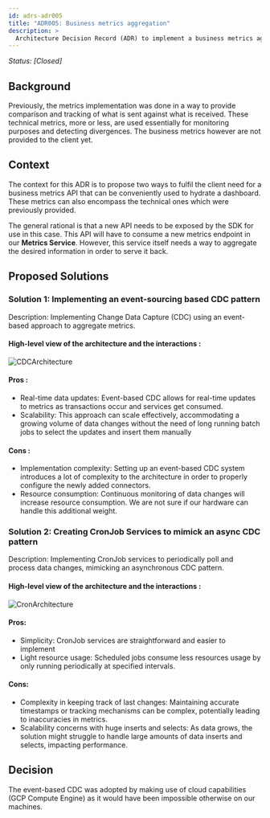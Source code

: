 ```yaml
---
id: adrs-adr005
title: "ADR005: Business metrics aggregation"
description: >
  Architecture Decision Record (ADR) to implement a business metrics aggregation API for the client SDK
---
```


*Status: [Closed]*

## Background

Previously, the metrics implementation was done in a way to provide comparison and tracking of what is sent against what is received. These technical metrics, more or less, are used essentially for monitoring purposes and detecting divergences. The business metrics however are not provided to the client yet.

## Context

The context for this ADR is to propose two ways to fulfil the client need for a business metrics API that can be conveniently used to hydrate a dashboard. These metrics can also encompass the technical ones which were previously provided.

The general rational is that a new API needs to be exposed by the SDK for use in this case. This API will have to consume a new metrics endpoint in our **Metrics Service**. However, this service itself needs a way to aggregate the desired information in order to serve it back.

## Proposed Solutions

### Solution 1: Implementing an event-sourcing based CDC pattern  

Description: Implementing Change Data Capture (CDC) using an event-based approach to aggregate metrics.

#### High-level view of the architecture and the interactions : 

![CDCArchitecture](https://github.com/pns-si5-al-course/al-newbank-23-24-al-23-24-b-v5/blob/main/adr/images/cdc-architecture.svg)

#### Pros : 
- Real-time data updates: Event-based CDC allows for real-time updates to metrics as transactions occur and services get consumed.
- Scalability: This approach can scale effectively, accommodating a growing volume of data changes without the need of long running batch jobs to select the updates and insert them manually

#### Cons :
- Implementation complexity: Setting up an event-based CDC system introduces a lot of complexity to the architecture in order to properly configure the newly added connectors.
- Resource consumption: Continuous monitoring of data changes will increase resource consumption. We are not sure if our hardware can handle this additional weight.

### Solution 2: Creating CronJob Services to mimick an async CDC pattern

Description: Implementing CronJob services to periodically poll and process data changes, mimicking an asynchronous CDC pattern.

#### High-level view of the architecture and the interactions : 

![CronArchitecture](https://github.com/pns-si5-al-course/al-newbank-23-24-al-23-24-b-v5/blob/main/adr/images/cron-architecture.png)

#### Pros:
- Simplicity: CronJob services are straightforward and easier to implement 
- Light resource usage: Scheduled jobs consume less resources usage by only running periodically at specified intervals.

#### Cons:
- Complexity in keeping track of last changes: Maintaining accurate timestamps or tracking mechanisms can be complex, potentially leading to inaccuracies in metrics.
- Scalability concerns with huge inserts and selects: As data grows, the solution might struggle to handle large amounts of data inserts and selects, impacting performance.

## Decision 

The event-based CDC was adopted by making use of cloud capabilities (GCP Compute Engine) as it would have been impossible otherwise on our machines.
